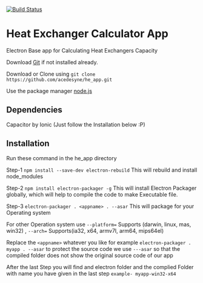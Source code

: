[![Build Status](https://dev.azure.com/dhruvdalsaniya1995/dhruvdalsaniya1995/_apis/build/status/acedesyne.he_app?branchName=master)](https://dev.azure.com/dhruvdalsaniya1995/dhruvdalsaniya1995/_build/latest?definitionId=2&branchName=master)

# Heat Exchanger Calculator App
 Electron Base app for Calculating Heat Exchangers Capacity
 
 Download [Git](https://git-scm.com/downloads) if not installed already.

 Download or Clone using ```git clone https://github.com/acedesyne/he_app.git ```
 
 Use the package manager [node.js](https://nodejs.org/en/)

## Dependencies
 Capacitor by Ionic (Just follow the Installation below :P)

## Installation
 Run these command in the he_app directory

 Step-1 ``` npm install --save-dev electron-rebuild ``` This will rebuild and install node_modules

 Step-2 ``` npm install electron-packager -g ``` This will install Electron Packager globally, which will help to compile the code to make Executable file.

 Step-3 ``` electron-packager . <appname> . --asar ```  This will package for your Operating system
 
 For other Operation system use  ```--platform=``` Supports (darwin, linux, mas, win32)  , ```--arch=``` Supports(ia32, x64, armv7l, arm64, mips64el)
 
 Replace the ```<appname>``` whatever you like for example ``` electron-packager . myapp . --asar ``` to protect the source code we use ```---asar``` so that the compiled folder does not show the original source code of our app

 After the last Step you will find and electron folder and the complied Folder with name you have given in the last step ```example- myapp-win32-x64```





 

